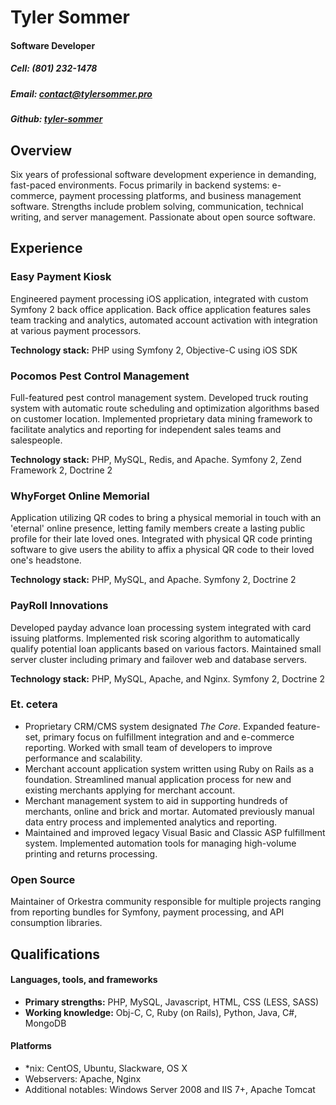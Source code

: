 Tyler Sommer
============

#### Software Developer
##### *Cell*: (801) 232-1478
##### *Email*: contact@tylersommer.pro
##### *Github*: [tyler-sommer](https://github.com/tyler-sommer)

Overview
--------
Six years of professional software development experience in demanding, fast-paced environments. Focus primarily in backend systems: e-commerce, payment processing platforms, and business management software. Strengths include problem solving, communication, technical writing, and server management. Passionate about open source software.


Experience
----------

### Easy Payment Kiosk

Engineered payment processing iOS application, integrated with custom Symfony 2 back office application. Back office application features sales team tracking and analytics, automated account activation with integration at various payment processors.

**Technology stack:** PHP using Symfony 2, Objective-C using iOS SDK


### Pocomos Pest Control Management

Full-featured pest control management system. Developed truck routing system with automatic route scheduling and optimization algorithms based on customer location. Implemented proprietary data mining framework to facilitate analytics and reporting for independent sales teams and salespeople.

**Technology stack:** PHP, MySQL, Redis, and Apache. Symfony 2, Zend Framework 2, Doctrine 2


### WhyForget Online Memorial

Application utilizing QR codes to bring a physical memorial in touch with an 'eternal' online presence, letting family members create a lasting public profile for their late loved ones. Integrated with physical QR code printing software to give users the ability to affix a physical QR code to their loved one's headstone.

**Technology stack:** PHP, MySQL, and Apache. Symfony 2, Doctrine 2


### PayRoll Innovations

Developed payday advance loan processing system integrated with card issuing platforms. Implemented risk scoring algorithm to automatically qualify potential loan applicants based on various factors. Maintained small server cluster including primary and failover web and database servers.

**Technology stack:** PHP, MySQL, Apache, and Nginx. Symfony 2, Doctrine 2


### Et. cetera

 - Proprietary CRM/CMS system designated *The Core*. Expanded feature-set, primary focus on fulfillment integration and and e-commerce reporting. Worked with small team of developers to improve performance and scalability.
 - Merchant account application system written using Ruby on Rails as a foundation. Streamlined manual application process for new and existing merchants applying for merchant account.
 - Merchant management system to aid in supporting hundreds of merchants, online and brick and mortar. Automated previously manual data entry process and implemented analytics and reporting.
 - Maintained and improved legacy Visual Basic and Classic ASP fulfillment system. Implemented automation tools for managing high-volume printing and returns processing.


### Open Source

Maintainer of Orkestra community responsible for multiple projects ranging from reporting bundles for Symfony, payment processing, and API consumption libraries.


Qualifications
--------------

#### Languages, tools, and frameworks
 - **Primary strengths:** PHP, MySQL, Javascript, HTML, CSS (LESS, SASS)
 - **Working knowledge:** Obj-C, C, Ruby (on Rails), Python, Java, C#, MongoDB

#### Platforms
 - *nix: CentOS, Ubuntu, Slackware, OS X
 - Webservers: Apache, Nginx
 - Additional notables: Windows Server 2008 and IIS 7+, Apache Tomcat
